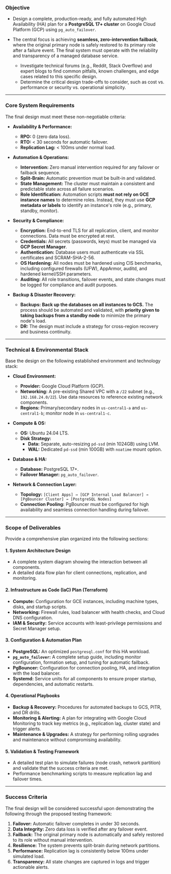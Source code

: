 ### **Objective**
- Design a complete, production-ready, and fully automated High Availability (HA) plan for a **PostgreSQL 17+ cluster** on Google Cloud Platform (GCP) using `pg_auto_failover`.

- The central focus is achieving **seamless, zero-intervention failback**, where the original primary node is safely restored to its primary role after a failure event. The final system must operate with the reliability and transparency of a managed database service.

   - Investigate technical forums (e.g., Reddit, Stack Overflow) and expert blogs to find common pitfalls, known challenges, and edge cases related to this specific design.
   - Determine the critical design trade-offs to consider, such as cost vs. performance or security vs. operational simplicity.

---

### **Core System Requirements**

The final design must meet these non-negotiable criteria:

* **Availability & Performance:**
    * **RPO:** 0 (zero data loss).
    * **RTO:** < 30 seconds for automatic failover.
    * **Replication Lag:** < 100ms under normal load.

* **Automation & Operations:**
    * **Intervention:** Zero manual intervention required for any failover or failback sequence.
    * **Split-Brain:** Automatic prevention must be built-in and validated.
    * **State Management:** The cluster must maintain a consistent and predictable state across all failure scenarios.
    * **Role Identification:** Automation scripts **must not rely on GCE instance names** to determine roles. Instead, they must use **GCP metadata or labels** to identify an instance's role (e.g., primary, standby, monitor).

* **Security & Compliance:**
    * **Encryption:** End-to-end TLS for all replication, client, and monitor connections. Data must be encrypted at rest.
    * **Credentials:** All secrets (passwords, keys) must be managed via **GCP Secret Manager**.
    * **Authentication:** Database users must authenticate via SSL certificates and SCRAM-SHA-2-56.
    * **OS Hardening:** All nodes must be hardened using CIS benchmarks, including configured firewalls (UFW), AppArmor, auditd, and hardened kernel/SSH parameters.
    * **Auditing:** All role transitions, failover events, and state changes must be logged for compliance and audit purposes.

* **Backup & Disaster Recovery:**
    * **Backups:** **Back up the databases on all instances to GCS.** The process should be automated and validated, with **priority given to taking backups from a standby node** to minimize the primary node's load.
    * **DR:** The design must include a strategy for cross-region recovery and business continuity.

---

### **Technical & Environmental Stack**

Base the design on the following established environment and technology stack:

* **Cloud Environment:**
    * **Provider:** Google Cloud Platform (GCP).
    * **Networking:** A pre-existing Shared VPC with a `/22` subnet (e.g., `192.168.24.0/22`). Use data resources to reference existing network components.
    * **Regions:** Primary/secondary nodes in `us-central1-a` and `us-central1-b`; monitor node in `us-central1-c`.

* **Compute & OS:**
    * **OS:** Ubuntu 24.04 LTS.
    * **Disk Strategy:**
        * **Data:** Separate, auto-resizing `pd-ssd` (min 1024GB) using LVM.
        * **WAL:** Dedicated `pd-ssd` (min 100GB) with `noatime` mount option.

* **Database & HA:**
    * **Database:** PostgreSQL 17+.
    * **Failover Manager:** `pg_auto_failover`.

* **Network & Connection Layer:**
    * **Topology:** `[Client Apps] → [GCP Internal Load Balancer] → [PgBouncer Cluster] → [PostgreSQL Nodes]`
    * **Connection Pooling:** PgBouncer must be configured for high availability and seamless connection handling during failover.

---

### **Scope of Deliverables**

Provide a comprehensive plan organized into the following sections:

#### **1. System Architecture Design**
   - A complete system diagram showing the interaction between all components.
   - A detailed data flow plan for client connections, replication, and monitoring.

#### **2. Infrastructure as Code (IaC) Plan (Terraform)**
   - **Compute:** Configuration for GCE instances, including machine types, disks, and startup scripts.
   - **Networking:** Firewall rules, load balancer with health checks, and Cloud DNS configuration.
   - **IAM & Security:** Service accounts with least-privilege permissions and Secret Manager setup.

#### **3. Configuration & Automation Plan**
   - **PostgreSQL:** An optimized `postgresql.conf` for this HA workload.
   - **`pg_auto_failover`:** A complete setup guide, including monitor configuration, formation setup, and tuning for automatic failback.
   - **PgBouncer:** Configuration for connection pooling, HA, and integration with the load balancer.
   - **Systemd:** Service units for all components to ensure proper startup, dependencies, and automatic restarts.

#### **4. Operational Playbooks**
   - **Backup & Recovery:** Procedures for automated backups to GCS, PITR, and DR drills.
   - **Monitoring & Alerting:** A plan for integrating with Google Cloud Monitoring to track key metrics (e.g., replication lag, cluster state) and trigger alerts.
   - **Maintenance & Upgrades:** A strategy for performing rolling upgrades and maintenance without compromising availability.

#### **5. Validation & Testing Framework**
   - A detailed test plan to simulate failures (node crash, network partition) and validate that the success criteria are met.
   - Performance benchmarking scripts to measure replication lag and failover times.

---

### **Success Criteria**

The final design will be considered successful upon demonstrating the following through the proposed testing framework:

1.  **Failover:** Automatic failover completes in under 30 seconds.
2.  **Data Integrity:** Zero data loss is verified after any failover event.
3.  **Failback:** The original primary node is automatically and safely restored to its role without manual intervention.
4.  **Resilience:** The system prevents split-brain during network partitions.
5.  **Performance:** Replication lag is consistently below 100ms under simulated load.
6.  **Transparency:** All state changes are captured in logs and trigger actionable alerts.